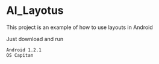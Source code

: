 # AI_Layotus

This project is an example of how to use layouts in Android

Just download and run 

	Android 1.2.1
	OS Capitan
